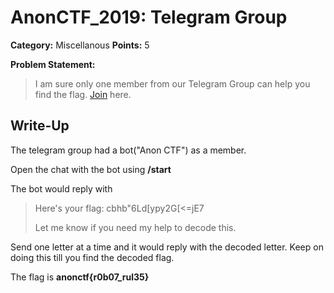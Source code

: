 # AnonCTF_2019: Telegram Group

**Category:** Miscellanous
**Points:** 5

**Problem Statement:**

>I am sure only one member from our Telegram Group can help you find the flag. [Join](join) here.

## Write-Up

The telegram group had a bot("Anon CTF") as a member.

Open the chat with the bot using <b>/start</b>

The bot would reply with 

>Here's your flag: cbhb"6Ld[ypy2G[<=jE7
>
>Let me know if you need my help to decode this.

Send one letter at a time and it would reply with the decoded letter.
Keep on doing this till you find the decoded flag.

The flag is <b>anonctf{r0b07_rul35}</b>
